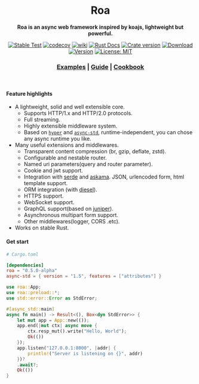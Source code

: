 <div align="center">
  <h1>Roa</h1>
  <p><strong>Roa is an async web framework inspired by koajs, lightweight but powerful. </strong> </p>
  <p>

[![Stable Test](https://github.com/Hexilee/roa/workflows/Stable%20Test/badge.svg)](https://github.com/Hexilee/roa/actions)
[![codecov](https://codecov.io/gh/Hexilee/roa/branch/master/graph/badge.svg)](https://codecov.io/gh/Hexilee/roa) 
[![wiki](https://img.shields.io/badge/roa-wiki-purple.svg)](https://github.com/Hexilee/roa/wiki)
[![Rust Docs](https://docs.rs/roa/badge.svg)](https://docs.rs/roa)
[![Crate version](https://img.shields.io/crates/v/roa.svg)](https://crates.io/crates/roa)
[![Download](https://img.shields.io/crates/d/roa.svg)](https://crates.io/crates/roa)
[![Version](https://img.shields.io/badge/rustc-1.40+-lightgray.svg)](https://blog.rust-lang.org/2019/12/19/Rust-1.40.0.html)
[![License: MIT](https://img.shields.io/badge/License-MIT-yellow.svg)](https://github.com/Hexilee/roa/blob/master/LICENSE)

  </p>

  <h3>
    <a href="https://github.com/Hexilee/roa/tree/master/examples">Examples</a>
    <span> | </span>
    <a href="https://github.com/Hexilee/roa/wiki/Guide">Guide</a>
    <span> | </span>
    <a href="https://github.com/Hexilee/roa/wiki/Cookbook">Cookbook</a>
  </h3>
</div>
<br>


#### Feature highlights

- A lightweight, solid and well extensible core.
    - Supports HTTP/1.x and HTTP/2.0 protocols.
    - Full streaming.
    - Highly extensible middleware system.
    - Based on [`hyper`](https://github.com/hyperium/hyper) and [`async-std`](https://github.com/async-rs/async-std), runtime-independent, you can chose any async runtime you like.
- Many useful extensions and middlewares.
    - Transparent content compression (br, gzip, deflate, zstd).
    - Configurable and nestable router.
    - Named uri parameters(query and router parameter).
    - Cookie and jwt support.
    - Integration with [serde](https://github.com/serde-rs/serde) and [askama](https://github.com/djc/askama). JSON, urlencoded form, html template support.
    - ORM integration (with [diesel](https://github.com/diesel-rs/diesel)).
    - HTTPS support.
    - WebSocket support.
    - GraphQL support(based on [juniper](https://github.com/graphql-rust/juniper)).
    - Asynchronous multipart form support.
    - Other middlewares(logger, CORS .etc).
- Works on stable Rust.

#### Get start

```toml
# Cargo.toml

[dependencies]
roa = "0.5.0-alpha"
async-std = { version = "1.5", features = ["attributes"] }
```

```rust
use roa::App;
use roa::preload::*;
use std::error::Error as StdError;

#[async_std::main]
async fn main() -> Result<(), Box<dyn StdError>> {
    let mut app = App::new(());
    app.end(|mut ctx| async move {
        ctx.resp_mut().write("Hello, World");
        Ok(())
    });
    app.listen("127.0.0.1:8000", |addr| {
        println!("Server is listening on {}", addr)
    })?
    .await?;
    Ok(())
}
```

